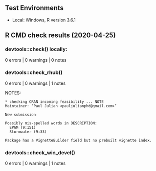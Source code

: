 ## Test Environments

* Local: Windows, R version 3.6.1

## R CMD check results (2020-04-25)

### devtools::check() locally:
0 errors | 0 warnings | 0 notes

### devtools::check_rhub()
0 errors | 0 warnings | 1 notes

NOTES:
```
* checking CRAN incoming feasibility ... NOTE
Maintainer: ‘Paul Julian <pauljulianphd@gmail.com>’

New submission

Possibly mis-spelled words in DESCRIPTION:
  EPGM (9:151)
  Stormwater (9:33)

Package has a VignetteBuilder field but no prebuilt vignette index.
```

### devtools::check_win_devel()
0 errors | 0 warnings | 1 notes
